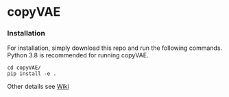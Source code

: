 # copyVAE

### Installation

For installation, simply download this repo and run the following commands. Python 3.8 is recommended for running copyVAE.

    cd copyVAE/
    pip install -e .

Other details see [Wiki](https://github.com/Lamicc/copyVAE/wiki)
